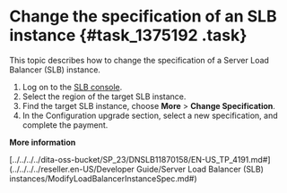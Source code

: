# Change the specification of an SLB instance {#task_1375192 .task}

This topic describes how to change the specification of a Server Load Balancer \(SLB\) instance.

1.  Log on to the [SLB console](https://partners-intl.console.aliyun.com/#/slb).
2.  Select the region of the target SLB instance.
3.  Find the target SLB instance, choose **More** \> **Change Specification**.
4.  In the Configuration upgrade section, select a new specification, and complete the payment. 

**More information**  


[../../../../dita-oss-bucket/SP\_23/DNSLB11870158/EN-US\_TP\_4191.md\#](../../../../reseller.en-US/Developer Guide/Server Load Balancer (SLB) instances/ModifyLoadBalancerInstanceSpec.md#)

